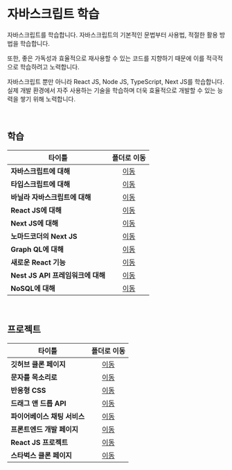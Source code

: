 # 자바스크립트 학습
자바스크립트를 학습합니다. 자바스크립트의 기본적인 문법부터 사용법, 적절한 활용 방법을 학습합니다.   

또한, 좋은 가독성과 효율적으로 재사용할 수 있는 코드를 지향하기 때문에 이를 적극적으로 학습하려고 노력합니다.   

자바스크립트 뿐만 아니라 React JS, Node JS, TypeScript, Next JS를 학습합니다. 실제 개발 환경에서 자주 사용하는 기술을 학습하며 더욱 효율적으로 개발할 수 있는 능력을 쌓기 위해 노력합니다.   

<br/>

## 학습

|타이틀|폴더로 이동|
|---|:---:|
|**자바스크립트에 대해**|[이동](https://github.com/Hschan2/LearnJavascript/tree/main/About_Javascript)|
|**타입스크립트에 대해**|[이동](https://github.com/Hschan2/LearnJavascript/tree/main/TypeScript)|
|**바닐라 자바스크립트에 대해**|[이동](https://github.com/Hschan2/LearnJavascript/tree/main/VanillaJS)|
|**React JS에 대해**|[이동](https://github.com/Hschan2/LearnJavascript/tree/main/React)|
|**Next JS에 대해**|[이동](https://github.com/Hschan2/LearnJavascript/tree/main/react-nextjs)|
|**노마드코더의 Next JS**|[이동](https://github.com/Hschan2/LearnJavascript/tree/main/nomadcoders-nextjs)|
|**Graph QL에 대해**|[이동](https://github.com/Hschan2/LearnJavascript/tree/main/graphql)|
|**새로운 React 기능**|[이동](https://github.com/Hschan2/LearnJavascript/tree/main/new-react-function)|
|**Nest JS API 프레임워크에 대해**|[이동](https://github.com/Hschan2/LearnJavascript/tree/main/nest-api)|
|**NoSQL에 대해**|[이동](https://github.com/Hschan2/LearnJavascript/tree/main/NoSQL)|

<br/>

## 프로젝트
|타이틀|폴더로 이동|
|---|:---:|
|**깃허브 클론 페이지**|[이동](https://github.com/Hschan2/LearnJavascript/tree/main/WooA_GitPage)|
|**문자를 목소리로**|[이동](https://github.com/Hschan2/LearnJavascript/tree/main/TextToVoices)|
|**반응형 CSS**|[이동](https://github.com/Hschan2/LearnJavascript/tree/main/Responsive_CSS_Unit)|
|**드래그 앤 드롭 API**|[이동](https://github.com/Hschan2/LearnJavascript/tree/main/DragAndDropAPI_JS)|
|**파이어베이스 채팅 서비스**|[이동](https://github.com/Hschan2/LearnJavascript/tree/main/Firebase-Chat)|
|**프론트엔드 개발 페이지**|[이동](https://github.com/Hschan2/LearnJavascript/tree/main/FrontEnd_Web/First)|
|**React JS 프로젝트**|[이동](https://github.com/Hschan2/LearnJavascript/tree/main/React_Projects)|
|**스타벅스 클론 페이지**|[이동](https://github.com/Hschan2/LearnJavascript/tree/main/moonbucksMenu)|


<!-- ## Typescript (타입스크립트) [Link](https://github.com/Hschan2/LearnJavascript/tree/main/TypeScript)

```
타입스크립트 기본 문법
    - Variable (number, string..., boolean, object), Type
    - Object 다양한 사용법, Array, enum, Tuple, any, Union Type
    - Function, Return Type, Void, The Unknown Type
    - Watch(tsc -w 사용)으로 자동 새로고침
    - include, exclude files (모듈 이용하기)
    - 정규표현식 (Regular Expression)
    - 함수형 프로그래밍 (Function Programming)
```

```
자바스크립트 기본 지식
    - Function (함수)
    - Variable (변수)
    - Class (Class, CallBack Function)
    - FunctionProgramming (함수형 프로그래밍)
    - Map
    - MutationObserver
    - Operator
    - Process&Thread (자바스크립트의 스레드)
    - RecursiveFunction (재귀 함수)
    - RegularExpression (정규화 표현)
    - Resize Observer
    - eventDelegation (이벤트 위임)
    - event Loop (이벤트 루프)
    - JSON (stringify, parse)

자바스크립트 신기능 (2022. 07)
    - async 함수없이 await
    - Error Cause
    - at()
    - Class Fields
```


## React Remix [Link]()
```
User
Post/Get
Prisma
```

## Nest JS [Link]()
```
노마드 코더의 Nest JS와 Apollo Graph QL
Movie Data API로 Nest JS 기본 배우기
```

## NomadCoder React Next JS [Link]()
```
노마드코더의 React Next JS 강의
영화 정보 제공 서비스 제작
```

## Next JS [Link]()
```
Next JS로 API 호출해 데이터 사용하기
Image Data, Text Data 호출해 사용하기
``` -->